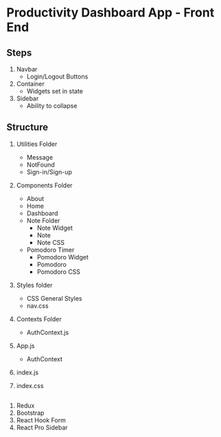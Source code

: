# Productivity Dashboard App - Front End

## Steps

1. Navbar
    - Login/Logout Buttons
2. Container
    - Widgets set in state
3. Sidebar
    - Ability to collapse

## Structure

1. Utilities Folder
    - Message
    - NotFound
    - Sign-in/Sign-up
    
2. Components Folder
    - About
    - Home
    - Dashboard
    - Note Folder
        - Note Widget
        - Note 
        - Note CSS
    - Pomodoro Timer
        - Pomodoro Widget
        - Pomodoro
        - Pomodoro CSS

3. Styles folder
    - CSS General Styles
    - nav.css

4. Contexts Folder
    - AuthContext.js

5. App.js
    - AuthContext

6. index.js

7. index.css

## 

1. Redux
2. Bootstrap
3. React Hook Form
4. React Pro Sidebar 


